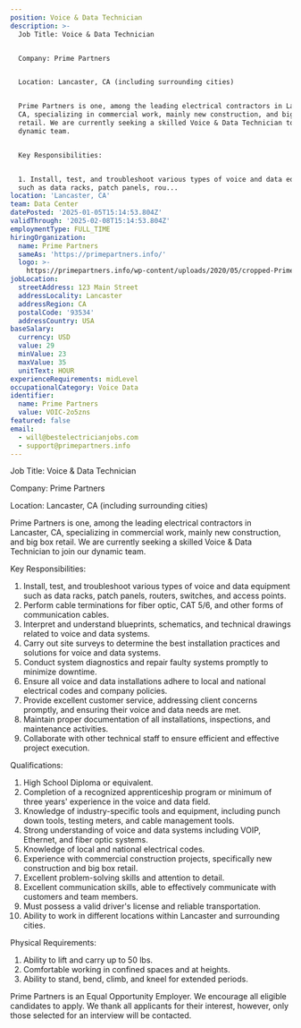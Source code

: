 ```yaml
---
position: Voice & Data Technician
description: >-
  Job Title: Voice & Data Technician


  Company: Prime Partners


  Location: Lancaster, CA (including surrounding cities)


  Prime Partners is one, among the leading electrical contractors in Lancaster,
  CA, specializing in commercial work, mainly new construction, and big box
  retail. We are currently seeking a skilled Voice & Data Technician to join our
  dynamic team.


  Key Responsibilities:


  1. Install, test, and troubleshoot various types of voice and data equipment
  such as data racks, patch panels, rou...
location: 'Lancaster, CA'
team: Data Center
datePosted: '2025-01-05T15:14:53.804Z'
validThrough: '2025-02-08T15:14:53.804Z'
employmentType: FULL_TIME
hiringOrganization:
  name: Prime Partners
  sameAs: 'https://primepartners.info/'
  logo: >-
    https://primepartners.info/wp-content/uploads/2020/05/cropped-Prime-Partners-Logo-NO-BG-1-1.png
jobLocation:
  streetAddress: 123 Main Street
  addressLocality: Lancaster
  addressRegion: CA
  postalCode: '93534'
  addressCountry: USA
baseSalary:
  currency: USD
  value: 29
  minValue: 23
  maxValue: 35
  unitText: HOUR
experienceRequirements: midLevel
occupationalCategory: Voice Data
identifier:
  name: Prime Partners
  value: VOIC-2o5zns
featured: false
email:
  - will@bestelectricianjobs.com
  - support@primepartners.info
---
```




Job Title: Voice & Data Technician

Company: Prime Partners

Location: Lancaster, CA (including surrounding cities)

Prime Partners is one, among the leading electrical contractors in Lancaster, CA, specializing in commercial work, mainly new construction, and big box retail. We are currently seeking a skilled Voice & Data Technician to join our dynamic team.

Key Responsibilities:

1. Install, test, and troubleshoot various types of voice and data equipment such as data racks, patch panels, routers, switches, and access points.
2. Perform cable terminations for fiber optic, CAT 5/6, and other forms of communication cables.
3. Interpret and understand blueprints, schematics, and technical drawings related to voice and data systems.
4. Carry out site surveys to determine the best installation practices and solutions for voice and data systems.
5. Conduct system diagnostics and repair faulty systems promptly to minimize downtime.
6. Ensure all voice and data installations adhere to local and national electrical codes and company policies.
7. Provide excellent customer service, addressing client concerns promptly, and ensuring their voice and data needs are met.
8. Maintain proper documentation of all installations, inspections, and maintenance activities.
9. Collaborate with other technical staff to ensure efficient and effective project execution.

Qualifications:

1. High School Diploma or equivalent. 
2. Completion of a recognized apprenticeship program or minimum of three years' experience in the voice and data field.
3. Knowledge of industry-specific tools and equipment, including punch down tools, testing meters, and cable management tools.
4. Strong understanding of voice and data systems including VOIP, Ethernet, and fiber optic systems.
5. Knowledge of local and national electrical codes.
6. Experience with commercial construction projects, specifically new construction and big box retail.
7. Excellent problem-solving skills and attention to detail.
8. Excellent communication skills, able to effectively communicate with customers and team members.
9. Must possess a valid driver's license and reliable transportation.
10. Ability to work in different locations within Lancaster and surrounding cities.

Physical Requirements:

1. Ability to lift and carry up to 50 lbs.
2. Comfortable working in confined spaces and at heights.
3. Ability to stand, bend, climb, and kneel for extended periods.

Prime Partners is an Equal Opportunity Employer. We encourage all eligible candidates to apply. We thank all applicants for their interest, however, only those selected for an interview will be contacted.
